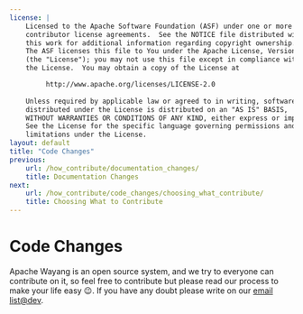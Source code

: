 ```yaml
---
license: |
    Licensed to the Apache Software Foundation (ASF) under one or more
    contributor license agreements.  See the NOTICE file distributed with
    this work for additional information regarding copyright ownership.
    The ASF licenses this file to You under the Apache License, Version 2.0
    (the "License"); you may not use this file except in compliance with
    the License.  You may obtain a copy of the License at

         http://www.apache.org/licenses/LICENSE-2.0
    
    Unless required by applicable law or agreed to in writing, software
    distributed under the License is distributed on an "AS IS" BASIS,
    WITHOUT WARRANTIES OR CONDITIONS OF ANY KIND, either express or implied.
    See the License for the specific language governing permissions and
    limitations under the License.
layout: default
title: "Code Changes"
previous:
    url: /how_contribute/documentation_changes/
    title: Documentation Changes
next:
    url: /how_contribute/code_changes/choosing_what_contribute/
    title: Choosing What to Contribute
---
```


# Code Changes

Apache Wayang is an open source system, and we try to everyone can contribute on it, so feel free to contribute but please read our process to make your life easy 😉. If you have any doubt please write on our [email list@dev](mailto:dev@wayang.apache.org).
